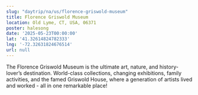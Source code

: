 ```yaml
---
slug: "daytrip/na/us/florence-griswold-museum"
title: Florence Griswold Museum
location: Old Lyme, CT, USA, 06371
poster: halesong
date: '2025-05-23T00:00:00'
lat: '41.32614824782333'
lng: '-72.32631824676514'
url: null
---
```


The Florence Griswold Museum is the ultimate art, nature, and history-lover’s destination. World-class collections, changing exhibitions, family activities, and the famed Griswold House, where a generation of artists lived and worked - all in one remarkable place!
